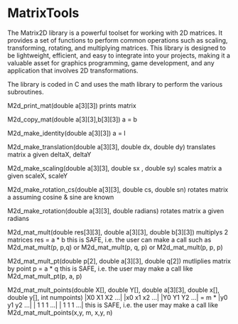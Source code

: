 # MatrixTools

The Matrix2D library is a powerful toolset for working with 2D matrices. It provides a set of functions to perform common operations such as scaling, transforming, rotating, and multiplying matrices. This library is designed to be lightweight, efficient, and easy to integrate into your projects, making it a valuable asset for graphics programming, game development, and any application that involves 2D transformations.

The library is coded in C and uses the math library to perform the various subroutines.

M2d_print_mat(double a[3][3])
prints matrix
  
M2d_copy_mat(double a[3][3],b[3][3])
a = b
  
M2d_make_identity(double a[3][3])
  a = I
  
M2d_make_translation(double a[3][3], double dx, double dy)
  translates matrix a given deltaX, deltaY
  
M2d_make_scaling(double a[3][3], double sx , double sy)
  scales matrix a given scaleX, scaleY
  
M2d_make_rotation_cs(double a[3][3], double cs, double sn)
  rotates matrix a assuming cosine & sine are known
  
M2d_make_rotation(double a[3][3], double radians)
  rotates matrix a given radians
  
M2d_mat_mult(double res[3][3], double a[3][3], double b[3][3])
  multiplys 2 matrices res = a * b
  this is SAFE, i.e. the user can make a call such as 
  M2d_mat_mult(p,  p,q) or M2d_mat_mult(p, q, p) or  M2d_mat_mult(p, p, p)
  
M2d_mat_mult_pt(double p[2], double a[3][3], double q[2])
  mutliplies matrix by point p = a * q
  this is SAFE, i.e. the user may make a call like M2d_mat_mult_pt(p, a, p)
  
M2d_mat_mult_points(double X[], double Y[], double a[3][3], double x[], double y[], int numpoints)
  |X0 X1 X2 ...|       |x0 x1 x2 ...|
  |Y0 Y1 Y2 ...| = m * |y0 y1 y2 ...|
  | 1  1  1 ...|       | 1  1  1 ...|
  this is SAFE, i.e. the user may make a call like M2d_mat_mult_points(x,y, m, x,y, n)
